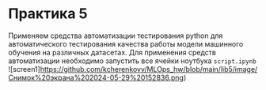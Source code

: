 # **Практика 5**
Применяем средства автоматизации тестирования python для автоматического тестирования качества работы модели машинного обучения на различных датасетах.
Для применения средств автоматизации необходимо запустить все ячейки ноутбука `script.ipynb`
![screen1]https://github.com/kcherenkovv/MLOps_hw/blob/main/lib5/image/Снимок%20экрана%202024-05-29%20152836.png)
